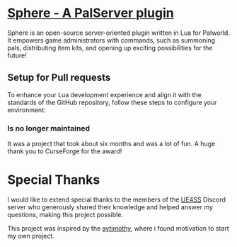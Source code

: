 # [Sphere - A PalServer plugin](https://www.curseforge.com/palworld/lua-code-mods/sphere)
Sphere is an open-source server-oriented plugin written in Lua for Palworld. It empowers game administrators with commands, such as summoning pals, distributing item kits, and opening up exciting possibilities for the future!

## Setup for Pull requests
To enhance your Lua development experience and align it with the standards of the GitHub repository, follow these steps to configure your environment:

### Is no longer maintained
It was a project that took about six months and was a lot of fun. A huge thank you to CurseForge for the award!

# Special Thanks
I would like to extend special thanks to the members of the [UE4SS](https://discord.com/invite/7qhRGHF9Tt) Discord server who generously shared their knowledge and helped answer my questions, making this project possible.

This project was inspired by the [aytimothy](https://github.com/aytimothy/PalworldEssentials/), where i found motivation to start my own project.
